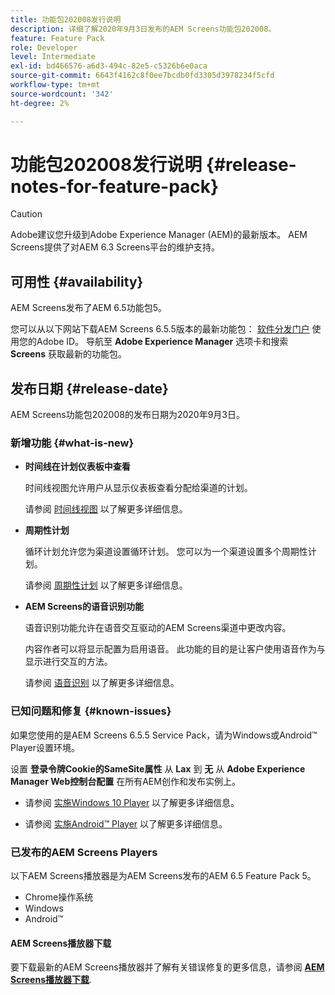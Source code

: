```yaml
---
title: 功能包202008发行说明
description: 详细了解2020年9月3日发布的AEM Screens功能包202008。
feature: Feature Pack
role: Developer
level: Intermediate
exl-id: bd466576-a6d3-494c-82e5-c5326b6e0aca
source-git-commit: 6643f4162c8f0ee7bcdb0fd3305d3978234f5cfd
workflow-type: tm+mt
source-wordcount: '342'
ht-degree: 2%

---
```


# 功能包202008发行说明 {#release-notes-for-feature-pack}

>[!CAUTION]
>
>Adobe建议您升级到Adobe Experience Manager (AEM)的最新版本。 AEM Screens提供了对AEM 6.3 Screens平台的维护支持。

## 可用性 {#availability}

AEM Screens发布了AEM 6.5功能包5。

您可以从以下网站下载AEM Screens 6.5.5版本的最新功能包： [软件分发门户](https://experience.adobe.com/#/downloads/content/software-distribution/en/aem.html) 使用您的Adobe ID。 导航至 **Adobe Experience Manager** 选项卡和搜索 **Screens** 获取最新的功能包。

## 发布日期 {#release-date}

AEM Screens功能包202008的发布日期为2020年9月3日。

### 新增功能 {#what-is-new}

* **时间线在计划仪表板中查看**

  时间线视图允许用户从显示仪表板查看分配给渠道的计划。

  请参阅 [时间线视图](/help/user-guide/channel-assignment-latest-fp.md#timeline-view) 以了解更多详细信息。

* **周期性计划**

  循环计划允许您为渠道设置循环计划。 您可以为一个渠道设置多个周期性计划。

  请参阅 [周期性计划](/help/user-guide/channel-assignment-latest-fp.md#recurrence-schedule) 以了解更多详细信息。

* **AEM Screens的语音识别功能**

  语音识别功能允许在语音交互驱动的AEM Screens渠道中更改内容。

  内容作者可以将显示配置为启用语音。 此功能的目的是让客户使用语音作为与显示进行交互的方法。

  请参阅 [语音识别](voice-recognition.md) 以了解更多详细信息。

### 已知问题和修复 {#known-issues}

如果您使用的是AEM Screens 6.5.5 Service Pack，请为Windows或Android™ Player设置环境。

设置 **登录令牌Cookie的SameSite属性** 从 **Lax** 到 **无** 从 **Adobe Experience Manager Web控制台配置** 在所有AEM创作和发布实例上。

* 请参阅 [实施Windows 10 Player](implementing-windows-player.md#fp-environment-setup) 以了解更多详细信息。

* 请参阅 [实施Android™ Player](implementing-android-player.md#fp-environment-setup) 以了解更多详细信息。

### 已发布的AEM Screens Players

以下AEM Screens播放器是为AEM Screens发布的AEM 6.5 Feature Pack 5。

* Chrome操作系统
* Windows
* Android™

#### AEM Screens播放器下载

要下载最新的AEM Screens播放器并了解有关错误修复的更多信息，请参阅 **[AEM Screens播放器下载](https://download.macromedia.com/screens/index.html)**.

